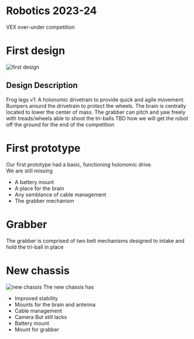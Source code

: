 # Robotics 2023-24

VEX over-under competition

# First design

![first design](https://allliver.github.io/Robotics-23-24/images/robotDesign.png)
## Design Description
Frog legs v1: A holonomic drivetrain to provide quick and agile movement. Bumpers around the drivetrain to protect the wheels. The brain is centrally located to lower the center of mass. The grabber can pitch and yaw freely with treads/wheels able to shoot the tri-balls TBD how we will get the robot off the ground for the end of the competition 

# First prototype
Our first prototype had a basic, functioning holonomic drive.\
We are still missing
- A battery mount
- A place for the brain
- Any semblance of cable management
- The grabber mechanism

# Grabber
The grabber is comprised of two belt mechanisms designed to intake and hold the tri-ball in place

# New chassis
![new chassis](https://github.com/AllLiver/Robotics-23-24/blob/4612b3a0f6c68321fd17e28880086f27495f7a52/images/newChassis.png)
The new chassis has
 - Improved stability
 - Mounts for the brain and antenna
 - Cable management
 - Camera
But still lacks
- Battery mount
- Mount for grabber
